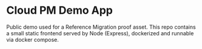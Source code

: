 # Cloud PM Demo App
Public demo used for a Reference Migration proof asset.
This repo contains a small static frontend served by Node (Express), dockerized and runnable via docker compose.
